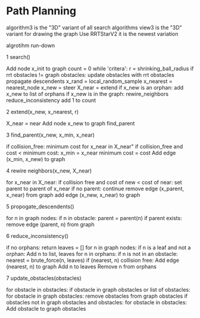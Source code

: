 # Path Planning

algorithm3 is the "3D" variant of all search algorithms
view3 is the "3D" variant for drawing the graph
Use RRTStarV2 it is the newest variation


algrotihm run-down

1 search()

Add node x_init to graph
count = 0
while 'critera':
    r = shrinking_ball_radius
    if rrt obstacles != graph obstacles:
        update obstacles with rrt obstacles
        propagate descendents
    x_rand = local_random_sample
    x_nearest = nearest_node
    x_new = steer
    X_near = extend
    if x_new is an orphan:
        add x_new to list of orphans
    if x_new is in the graph:
        rewire_neighbors
        reduce_inconsistency
    add 1 to count

2 extend(x_new, x_nearest, r)

X_near = near
Add node x_new to graph
find_parent

3 find_parent(x_new, x_min, x_near)

if collision_free:
    minimum cost
    for x_near in X_near"
        if collision_free and cost < minimum cost:
            x_min = x_near
            minimum cost = cost
    Add edge (x_min, x_new) to graph

4 rewire neighbors(x_new, X_near)

for x_near in X_near:
    if collision free and cost of new < cost of near:
        set parent to parent of x_near
        if no parent:
            continue
        remove edge (x_parent, x_near) from graph
        add edge (x_new, x_near) to graph

5 propogate_descendents()

for n in graph nodes:
    if n in obstacle:
        parent = parent(n)
        if parent exists:
            remove edge (parent, n) from graph

6 reduce_inconsistency()

if no orphans:
    return
leaves = []
for n in graph nodes:
    if n is a leaf and not a orphan:
        Add n to list, leaves
for n in orphans:
    if n is not in an obstacle:
        nearest = brute_force(n, leaves)
        if (nearest, n) collision free:
            Add edge (nearest, n) to graph
            Add n to leaves
            Remove n from orphans

7 update_obstacles(obstacles)

for obstacle in obstacles:
    if obstacle in graph obstacles or list of obstacles:
        for obstacle in graph obstacles:
            remove obstacles from graph obstacles
if obstacles not in graph obstacles and obstacles:
    for obstacle in obstacles:
        Add obstacle to graph obstacles
